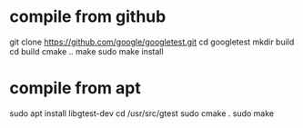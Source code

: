 # compile from github
git clone https://github.com/google/googletest.git
cd googletest
mkdir build
cd build
cmake ..
make
sudo make install

# compile from apt
sudo apt install libgtest-dev
cd /usr/src/gtest
sudo cmake .
sudo make
